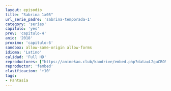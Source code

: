 ```yaml
---
layout: episodio
title: "Sabrina 1x05"
url_serie_padre: 'sabrina-temporada-1'
category: 'series'
capitulo: 'yes'
prev: 'capitulo-4'
anio: '2018'
proximo: 'capitulo-6'
sandbox: allow-same-origin allow-forms
idioma: 'Latino'
calidad: 'Full HD'
reproductores: ["https://animekao.club/kaodrive/embed.php?data=L2guCBO5EIPf7o//3bF8rCfJ9Gm55bUwW+f7ig5uWil3UIGYV3u28tNBUzlyX1oqgbIP2omvnYhtwHcKKuInIAtkEdcptTv74t9PEYV0qcoucEFEwB84o2HqPq0qwshMvvVjKI3ybgzUlrm2r62XRvtzr2r+bk1gCV7r8xIXcUqbazbNMKQTRWvmrvvSF4Tsy9x59xsrk6KRA424Tciy6Y6j1sGOkL1YZ8VFnP3b0psyULH0CGcehgMAgywvhk0OeaCUqruWwXWROPZ3ecn1pTpgJlIX8lJylrivbqIxfLYiVwDQ5OQiFzaBF4ZPph+UiNa1gz96yAPGSLVmuHxXhY0w+Dm7KVURB84ACj5Aa4UBjgAdXglOc+cM2PrzJ/KgfYvmTX932xKoN1DQenrK5Q==","https://www.ilovefembed.best/v/p3-qwhm5-33n6zp"]
reproductor: 'fembed'
clasificacion: '+10'
tags:
- Fantasia
---
```












